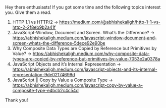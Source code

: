 Hey there enthusiasts!
If you got some time and the following topics interest you. Give them a read.

1. HTTP 1.1 vs HTTP/2 -> https://medium.com/@abhishekaligh/http-1-1-vs-http-2-2f8eb9b2a41f 
2. JavaScript-Window, Document and Screen. What’s the Difference? -> https://abhishekaligh.medium.com/javascript-window-document-and-screen-whats-the-difference-5dece92e90be
3. Why Composite Data Types are Copied by Reference but Primitives by Value? -> https://abhishekaligh.medium.com/why-composite-data-types-are-copied-by-reference-but-primitives-by-value-7053e2a0378a
4. JavaScript Objects and it’s Internal Representation -> https://abhishekaligh.medium.com/javascript-objects-and-its-internal-representation-9de02174698d
5. JavaScript || Copy by Value a Composite Type -> https://abhishekaligh.medium.com/javascript-copy-by-value-a-composite-type-e4bcb2c4c54d

Thank you!
